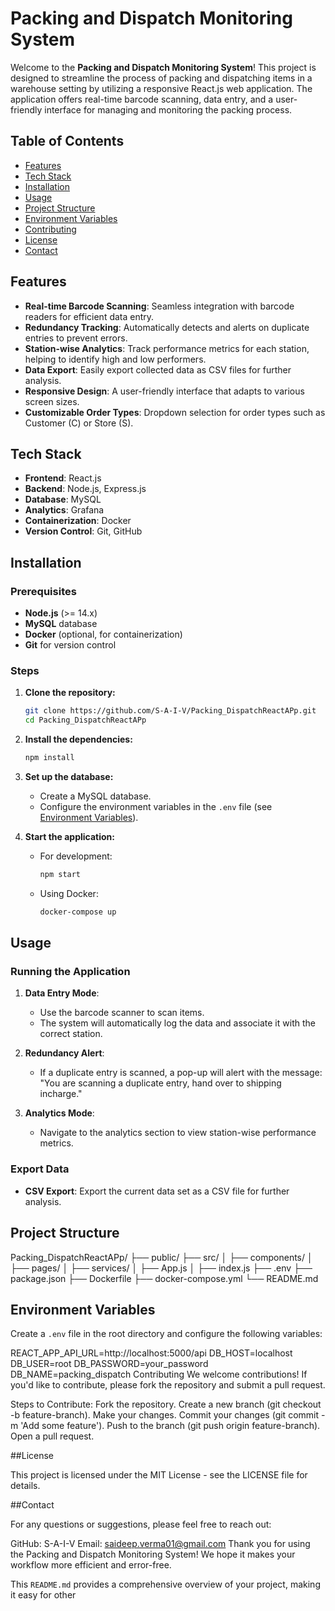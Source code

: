 # Packing and Dispatch Monitoring System

Welcome to the **Packing and Dispatch Monitoring System**! This project is designed to streamline the process of packing and dispatching items in a warehouse setting by utilizing a responsive React.js web application. The application offers real-time barcode scanning, data entry, and a user-friendly interface for managing and monitoring the packing process.

## Table of Contents

- [Features](#features)
- [Tech Stack](#tech-stack)
- [Installation](#installation)
- [Usage](#usage)
- [Project Structure](#project-structure)
- [Environment Variables](#environment-variables)
- [Contributing](#contributing)
- [License](#license)
- [Contact](#contact)

## Features

- **Real-time Barcode Scanning**: Seamless integration with barcode readers for efficient data entry.
- **Redundancy Tracking**: Automatically detects and alerts on duplicate entries to prevent errors.
- **Station-wise Analytics**: Track performance metrics for each station, helping to identify high and low performers.
- **Data Export**: Easily export collected data as CSV files for further analysis.
- **Responsive Design**: A user-friendly interface that adapts to various screen sizes.
- **Customizable Order Types**: Dropdown selection for order types such as Customer (C) or Store (S).

## Tech Stack

- **Frontend**: React.js
- **Backend**: Node.js, Express.js
- **Database**: MySQL
- **Analytics**: Grafana
- **Containerization**: Docker
- **Version Control**: Git, GitHub

## Installation

### Prerequisites

- **Node.js** (>= 14.x)
- **MySQL** database
- **Docker** (optional, for containerization)
- **Git** for version control

### Steps

1. **Clone the repository:**
    ```bash
    git clone https://github.com/S-A-I-V/Packing_DispatchReactAPp.git
    cd Packing_DispatchReactAPp
    ```

2. **Install the dependencies:**
    ```bash
    npm install
    ```

3. **Set up the database:**
   - Create a MySQL database.
   - Configure the environment variables in the `.env` file (see [Environment Variables](#environment-variables)).

4. **Start the application:**
   - For development:
     ```bash
     npm start
     ```
   - Using Docker:
     ```bash
     docker-compose up
     ```

## Usage

### Running the Application

1. **Data Entry Mode**: 
   - Use the barcode scanner to scan items.
   - The system will automatically log the data and associate it with the correct station.

2. **Redundancy Alert**:
   - If a duplicate entry is scanned, a pop-up will alert with the message: "You are scanning a duplicate entry, hand over to shipping incharge."

3. **Analytics Mode**:
   - Navigate to the analytics section to view station-wise performance metrics.

### Export Data

- **CSV Export**: Export the current data set as a CSV file for further analysis.

## Project Structure

Packing_DispatchReactAPp/ ├── public/ ├── src/ │ ├── components/ │ ├── pages/ │ ├── services/ │ ├── App.js │ ├── index.js ├── .env ├── package.json ├── Dockerfile ├── docker-compose.yml └── README.md


## Environment Variables

Create a `.env` file in the root directory and configure the following variables:

REACT_APP_API_URL=http://localhost:5000/api
DB_HOST=localhost
DB_USER=root
DB_PASSWORD=your_password
DB_NAME=packing_dispatch
Contributing
We welcome contributions! If you'd like to contribute, please fork the repository and submit a pull request.

Steps to Contribute:
Fork the repository.
Create a new branch (git checkout -b feature-branch).
Make your changes.
Commit your changes (git commit -m 'Add some feature').
Push to the branch (git push origin feature-branch).
Open a pull request.

##License

This project is licensed under the MIT License - see the LICENSE file for details.

##Contact

For any questions or suggestions, please feel free to reach out:

GitHub: S-A-I-V
Email: saideep.verma01@gmail.com
Thank you for using the Packing and Dispatch Monitoring System! We hope it makes your workflow more efficient and error-free.

This `README.md` provides a comprehensive overview of your project, making it easy for other
